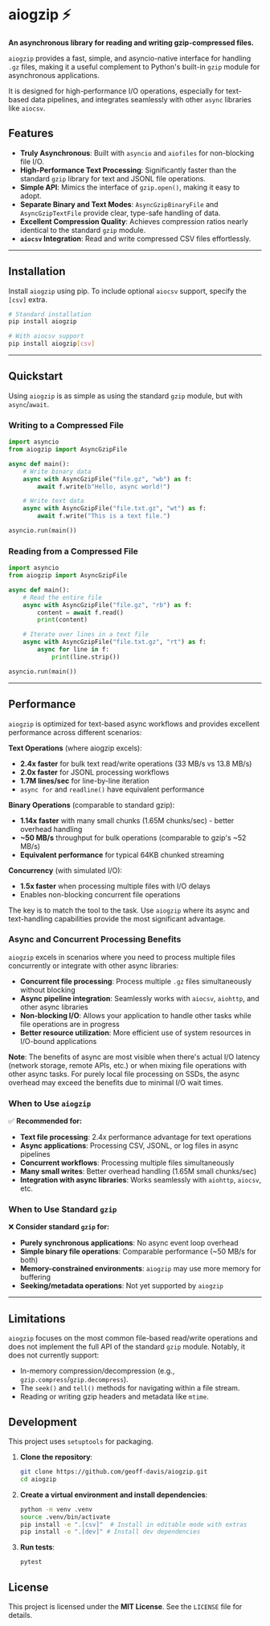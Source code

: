 # aiogzip ⚡️

**An asynchronous library for reading and writing gzip-compressed files.**

`aiogzip` provides a fast, simple, and asyncio-native interface for handling `.gz` files, making it a useful complement to Python's built-in `gzip` module for asynchronous applications.

It is designed for high-performance I/O operations, especially for text-based data pipelines, and integrates seamlessly with other `async` libraries like `aiocsv`.

## Features

- **Truly Asynchronous**: Built with `asyncio` and `aiofiles` for non-blocking file I/O.
- **High-Performance Text Processing**: Significantly faster than the standard `gzip` library for text and JSONL file operations.
- **Simple API**: Mimics the interface of `gzip.open()`, making it easy to adopt.
- **Separate Binary and Text Modes**: `AsyncGzipBinaryFile` and `AsyncGzipTextFile` provide clear, type-safe handling of data.
- **Excellent Compression Quality**: Achieves compression ratios nearly identical to the standard `gzip` module.
- **`aiocsv` Integration**: Read and write compressed CSV files effortlessly.

---

## Installation

Install `aiogzip` using pip. To include optional `aiocsv` support, specify the `[csv]` extra.

```bash
# Standard installation
pip install aiogzip

# With aiocsv support
pip install aiogzip[csv]
```

---

## Quickstart

Using `aiogzip` is as simple as using the standard `gzip` module, but with `async`/`await`.

### Writing to a Compressed File

```python
import asyncio
from aiogzip import AsyncGzipFile

async def main():
    # Write binary data
    async with AsyncGzipFile("file.gz", "wb") as f:
        await f.write(b"Hello, async world!")

    # Write text data
    async with AsyncGzipFile("file.txt.gz", "wt") as f:
        await f.write("This is a text file.")

asyncio.run(main())
```

### Reading from a Compressed File

```python
import asyncio
from aiogzip import AsyncGzipFile

async def main():
    # Read the entire file
    async with AsyncGzipFile("file.gz", "rb") as f:
        content = await f.read()
        print(content)

    # Iterate over lines in a text file
    async with AsyncGzipFile("file.txt.gz", "rt") as f:
        async for line in f:
            print(line.strip())

asyncio.run(main())
```

---

## Performance

`aiogzip` is optimized for text-based async workflows and provides excellent performance across different scenarios:

**Text Operations** (where aiogzip excels):
- **2.4x faster** for bulk text read/write operations (33 MB/s vs 13.8 MB/s)
- **2.0x faster** for JSONL processing workflows
- **1.7M lines/sec** for line-by-line iteration
- `async for` and `readline()` have equivalent performance

**Binary Operations** (comparable to standard gzip):
- **1.14x faster** with many small chunks (1.65M chunks/sec) - better overhead handling
- **~50 MB/s** throughput for bulk operations (comparable to gzip's ~52 MB/s)
- **Equivalent performance** for typical 64KB chunked streaming

**Concurrency** (with simulated I/O):
- **1.5x faster** when processing multiple files with I/O delays
- Enables non-blocking concurrent file operations

The key is to match the tool to the task. Use `aiogzip` where its async and text-handling capabilities provide the most significant advantage.

### Async and Concurrent Processing Benefits

`aiogzip` excels in scenarios where you need to process multiple files concurrently or integrate with other async libraries:

- **Concurrent file processing**: Process multiple `.gz` files simultaneously without blocking
- **Async pipeline integration**: Seamlessly works with `aiocsv`, `aiohttp`, and other async libraries
- **Non-blocking I/O**: Allows your application to handle other tasks while file operations are in progress
- **Better resource utilization**: More efficient use of system resources in I/O-bound applications

**Note**: The benefits of async are most visible when there's actual I/O latency (network storage, remote APIs, etc.) or when mixing file operations with other async tasks. For purely local file processing on SSDs, the async overhead may exceed the benefits due to minimal I/O wait times.

### When to Use `aiogzip`

✅ **Recommended for:**

- **Text file processing**: 2.4x performance advantage for text operations
- **Async applications**: Processing CSV, JSONL, or log files in async pipelines
- **Concurrent workflows**: Processing multiple files simultaneously
- **Many small writes**: Better overhead handling (1.65M small chunks/sec)
- **Integration with async libraries**: Works seamlessly with `aiohttp`, `aiocsv`, etc.

### When to Use Standard `gzip`

❌ **Consider standard `gzip` for:**

- **Purely synchronous applications**: No async event loop overhead
- **Simple binary file operations**: Comparable performance (~50 MB/s for both)
- **Memory-constrained environments**: `aiogzip` may use more memory for buffering
- **Seeking/metadata operations**: Not yet supported by `aiogzip`

---

## Limitations

`aiogzip` focuses on the most common file-based read/write operations and does not implement the full API of the standard `gzip` module. Notably, it does not currently support:

- In-memory compression/decompression (e.g., `gzip.compress`/`gzip.decompress`).
- The `seek()` and `tell()` methods for navigating within a file stream.
- Reading or writing gzip headers and metadata like `mtime`.

## Development

This project uses `setuptools` for packaging.

1. **Clone the repository**:

   ```bash
   git clone https://github.com/geoff-davis/aiogzip.git
   cd aiogzip
   ```

2. **Create a virtual environment and install dependencies**:

   ```bash
   python -m venv .venv
   source .venv/bin/activate
   pip install -e ".[csv]"  # Install in editable mode with extras
   pip install -e ".[dev]" # Install dev dependencies
   ```

3. **Run tests**:

   ```bash
   pytest
   ```

## License

This project is licensed under the **MIT License**. See the `LICENSE` file for details.
